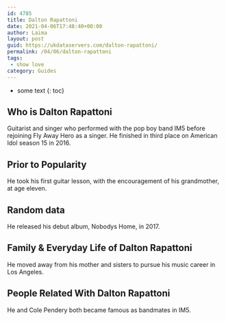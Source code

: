 ```yaml
---
id: 4785
title: Dalton Rapattoni
date: 2021-04-06T17:48:40+00:00
author: Laima
layout: post
guid: https://ukdataservers.com/dalton-rapattoni/
permalink: /04/06/dalton-rapattoni
tags:
 - show love
category: Guides
---
```


* some text
{: toc}


## Who is Dalton Rapattoni
                  
                  
                  
Guitarist and singer who performed with the pop boy band IM5 before rejoining Fly Away Hero as a singer. He finished in third place on American Idol season 15 in 2016. 
                  
              
            
              
            
                
                
                
## Prior to Popularity
                  
                  
                  
He took his first guitar lesson, with the encouragement of his grandmother, at age eleven. 
                  
              
            
              
            
                
                
                
## Random data
                  
                  
                  
He released his debut album, Nobodys Home, in 2017. 
                  
              
            
              
            
                
                
                
## Family & Everyday Life of Dalton Rapattoni
                  
                  
                  
He moved away from his mother and sisters to pursue his music career in Los Angeles. 
                  
              
            
              
            
                
                
                
## People Related With Dalton Rapattoni
                  
                  
                  
He and Cole Pendery both became famous as bandmates in IM5. 
                  
              
            
              
            
                
              
            
              
              
            
            
              
            
          
          
          